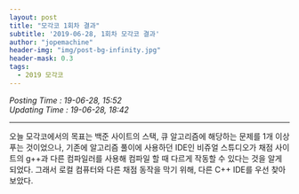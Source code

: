 ```yaml
---
layout: post
title: "모각코 1회차 결과"
subtitle: '2019-06-28, 1회차 모각코 결과'
author: "jopemachine"
header-img: "img/post-bg-infinity.jpg"
header-mask: 0.3
tags:
  - 2019 모각코
---
```


<i>Posting Time : 19-06-28, 15:52</i><br>
<i>Updating Time : 19-06-28, 18:42</i>

---

오늘 모각코에서의 목표는 백준 사이트의 스택, 큐 알고리즘에 해당하는 문제를 1개 이상 푸는 것이었으나, 기존에 알고리즘 풀이에 사용하던 IDE인 비쥬얼 스튜디오가 채점 사이트의 g++과 다른 컴파일러를 사용해 컴파일 할 때 다르게 작동할 수 있다는 것을 알게 되었다. 그래서 로컬 컴퓨터와 다른 채점 동작을 막기 위해, 다른  C++ IDE를 우선 찾아 보았다.







